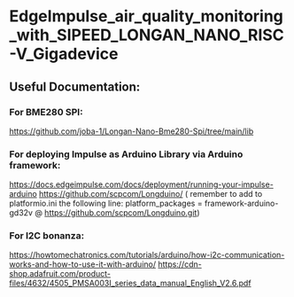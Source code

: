 # EdgeImpulse_air_quality_monitoring_with_SIPEED_LONGAN_NANO_RISC-V_Gigadevice

## Useful Documentation:

### For BME280 SPI:
https://github.com/joba-1/Longan-Nano-Bme280-Spi/tree/main/lib

### For deploying Impulse as Arduino Library via Arduino framework:
https://docs.edgeimpulse.com/docs/deployment/running-your-impulse-arduino
https://github.com/scpcom/Longduino/ ( remember to add to platformio.ini the following line: platform_packages = framework-arduino-gd32v @ https://github.com/scpcom/Longduino.git)

### For I2C bonanza:
https://howtomechatronics.com/tutorials/arduino/how-i2c-communication-works-and-how-to-use-it-with-arduino/
https://cdn-shop.adafruit.com/product-files/4632/4505_PMSA003I_series_data_manual_English_V2.6.pdf 
